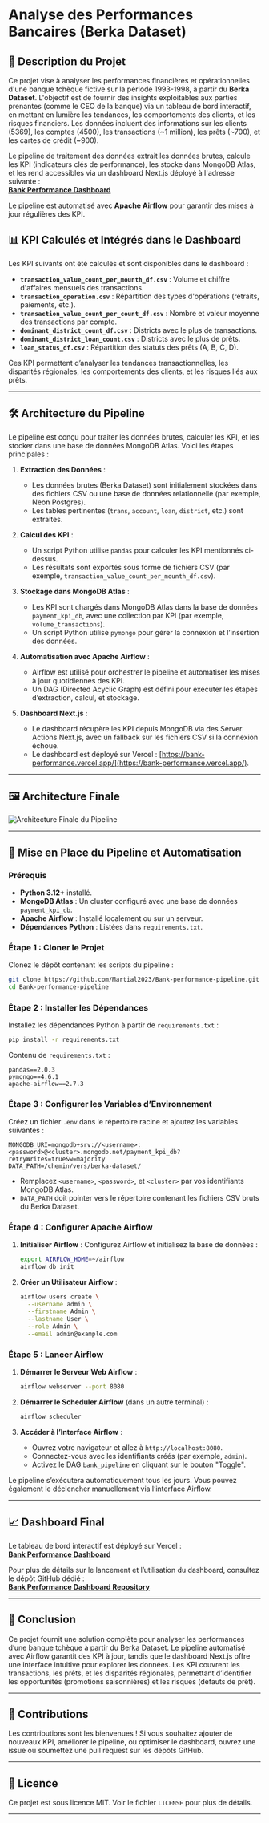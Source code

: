 # Analyse des Performances Bancaires (Berka Dataset)

## 📜 Description du Projet

Ce projet vise à analyser les performances financières et opérationnelles d'une banque tchèque fictive sur la période 1993-1998, à partir du **Berka Dataset**. L'objectif est de fournir des insights exploitables aux parties prenantes (comme le CEO de la banque) via un tableau de bord interactif, en mettant en lumière les tendances, les comportements des clients, et les risques financiers. Les données incluent des informations sur les clients (5369), les comptes (4500), les transactions (~1 million), les prêts (~700), et les cartes de crédit (~900).

Le pipeline de traitement des données extrait les données brutes, calcule les KPI (indicateurs clés de performance), les stocke dans MongoDB Atlas, et les rend accessibles via un dashboard Next.js déployé à l'adresse suivante :  
[**Bank Performance Dashboard**](https://bank-performance.vercel.app/)

Le pipeline est automatisé avec **Apache Airflow** pour garantir des mises à jour régulières des KPI.


## 📊 KPI Calculés et Intégrés dans le Dashboard

Les KPI suivants ont été calculés et sont disponibles dans le dashboard :
- **`transaction_value_count_per_mounth_df.csv`** : Volume et chiffre d'affaires mensuels des transactions.
- **`transaction_operation.csv`** : Répartition des types d'opérations (retraits, paiements, etc.).
- **`transaction_value_count_per_count_df.csv`** : Nombre et valeur moyenne des transactions par compte.
- **`dominant_district_count_df.csv`** : Districts avec le plus de transactions.
- **`dominant_district_loan_count.csv`** : Districts avec le plus de prêts.
- **`loan_status_df.csv`** : Répartition des statuts des prêts (A, B, C, D).

Ces KPI permettent d’analyser les tendances transactionnelles, les disparités régionales, les comportements des clients, et les risques liés aux prêts.

---

## 🛠️ Architecture du Pipeline

Le pipeline est conçu pour traiter les données brutes, calculer les KPI, et les stocker dans une base de données MongoDB Atlas. Voici les étapes principales :

1. **Extraction des Données** :
   - Les données brutes (Berka Dataset) sont initialement stockées dans des fichiers CSV ou une base de données relationnelle (par exemple, Neon Postgres).
   - Les tables pertinentes (`trans`, `account`, `loan`, `district`, etc.) sont extraites.

2. **Calcul des KPI** :
   - Un script Python utilise `pandas` pour calculer les KPI mentionnés ci-dessus.
   - Les résultats sont exportés sous forme de fichiers CSV (par exemple, `transaction_value_count_per_mounth_df.csv`).

3. **Stockage dans MongoDB Atlas** :
   - Les KPI sont chargés dans MongoDB Atlas dans la base de données `payment_kpi_db`, avec une collection par KPI (par exemple, `volume_transactions`).
   - Un script Python utilise `pymongo` pour gérer la connexion et l’insertion des données.

4. **Automatisation avec Apache Airflow** :
   - Airflow est utilisé pour orchestrer le pipeline et automatiser les mises à jour quotidiennes des KPI.
   - Un DAG (Directed Acyclic Graph) est défini pour exécuter les étapes d’extraction, calcul, et stockage.

5. **Dashboard Next.js** :
   - Le dashboard récupère les KPI depuis MongoDB via des Server Actions Next.js, avec un fallback sur les fichiers CSV si la connexion échoue.
   - Le dashboard est déployé sur Vercel : [https://bank-performance.vercel.app/](https://bank-performance.vercel.app/).

---

## 🖼️ Architecture Finale

![Architecture Finale du Pipeline](pipeline.png)

---

## 🚀 Mise en Place du Pipeline et Automatisation

### Prérequis

- **Python 3.12+** installé.
- **MongoDB Atlas** : Un cluster configuré avec une base de données `payment_kpi_db`.
- **Apache Airflow** : Installé localement ou sur un serveur.
- **Dépendances Python** : Listées dans `requirements.txt`.

### Étape 1 : Cloner le Projet

Clonez le dépôt contenant les scripts du pipeline :
```bash
git clone https://github.com/Martial2023/Bank-performance-pipeline.git
cd Bank-performance-pipeline
```

### Étape 2 : Installer les Dépendances

Installez les dépendances Python à partir de `requirements.txt` :
```bash
pip install -r requirements.txt
```

Contenu de `requirements.txt` :
```
pandas==2.0.3
pymongo==4.6.1
apache-airflow==2.7.3
```

### Étape 3 : Configurer les Variables d’Environnement

Créez un fichier `.env` dans le répertoire racine et ajoutez les variables suivantes :
```
MONGODB_URI=mongodb+srv://<username>:<password>@<cluster>.mongodb.net/payment_kpi_db?retryWrites=true&w=majority
DATA_PATH=/chemin/vers/berka-dataset/
```

- Remplacez `<username>`, `<password>`, et `<cluster>` par vos identifiants MongoDB Atlas.
- `DATA_PATH` doit pointer vers le répertoire contenant les fichiers CSV bruts du Berka Dataset.

### Étape 4 : Configurer Apache Airflow

1. **Initialiser Airflow** :
   Configurez Airflow et initialisez la base de données :
   ```bash
   export AIRFLOW_HOME=~/airflow
   airflow db init
   ```

2. **Créer un Utilisateur Airflow** :
   ```bash
   airflow users create \
     --username admin \
     --firstname Admin \
     --lastname User \
     --role Admin \
     --email admin@example.com
   ```


### Étape 5 : Lancer Airflow

1. **Démarrer le Serveur Web Airflow** :
   ```bash
   airflow webserver --port 8080
   ```

2. **Démarrer le Scheduler Airflow** (dans un autre terminal) :
   ```bash
   airflow scheduler
   ```

3. **Accéder à l’Interface Airflow** :
   - Ouvrez votre navigateur et allez à `http://localhost:8080`.
   - Connectez-vous avec les identifiants créés (par exemple, `admin`).
   - Activez le DAG `bank_pipeline` en cliquant sur le bouton "Toggle".

Le pipeline s’exécutera automatiquement tous les jours. Vous pouvez également le déclencher manuellement via l’interface Airflow.

---

## 📈 Dashboard Final

Le tableau de bord interactif est déployé sur Vercel :  
[**Bank Performance Dashboard**](https://bank-performance.vercel.app/)

Pour plus de détails sur le lancement et l’utilisation du dashboard, consultez le dépôt GitHub dédié :  
[**Bank Performance Dashboard Repository**](https://github.com/Martial2023/Bank-performance-analysis-dashboard)

---

## 📝 Conclusion

Ce projet fournit une solution complète pour analyser les performances d’une banque tchèque à partir du Berka Dataset. Le pipeline automatisé avec Airflow garantit des KPI à jour, tandis que le dashboard Next.js offre une interface intuitive pour explorer les données. Les KPI couvrent les transactions, les prêts, et les disparités régionales, permettant d’identifier les opportunités (promotions saisonnières) et les risques (défauts de prêt).

---

## 🤝 Contributions

Les contributions sont les bienvenues ! Si vous souhaitez ajouter de nouveaux KPI, améliorer le pipeline, ou optimiser le dashboard, ouvrez une issue ou soumettez une pull request sur les dépôts GitHub.

---

## 📜 Licence

Ce projet est sous licence MIT. Voir le fichier `LICENSE` pour plus de détails.

---